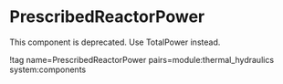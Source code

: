 # PrescribedReactorPower

This component is deprecated. Use TotalPower instead.

!tag name=PrescribedReactorPower pairs=module:thermal_hydraulics system:components
